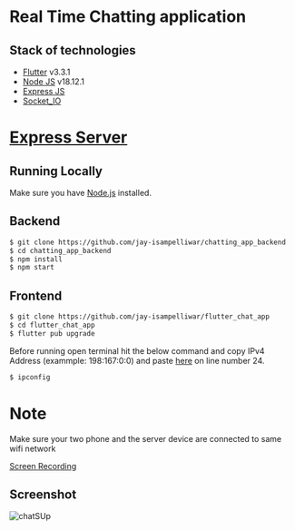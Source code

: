 # Real Time Chatting application

## Stack of technologies

* [Flutter](https://flutter.dev/)   v3.3.1
* [Node JS](https://nodejs.org/)   v18.12.1
* [Express JS](http://expressjs.com/)
* [Socket_IO](https://socket.io/)


# [Express Server](https://github.com/jay-isampelliwar/chatting_app_backend)

## Running Locally

Make sure you have [Node.js](http://nodejs.org/) installed.

## Backend

```sh
$ git clone https://github.com/jay-isampelliwar/chatting_app_backend
$ cd chatting_app_backend
$ npm install
$ npm start
```

## Frontend

```sh
$ git clone https://github.com/jay-isampelliwar/flutter_chat_app
$ cd flutter_chat_app
$ flutter pub upgrade
```
Before running open terminal hit the below command and copy  IPv4 Address (exammple: 198:167:0:0) and paste [here](https://github.com/jay-isampelliwar/flutter_chat_app/blob/main/lib/features/chat/ui/chat.dart) on line number 24.

```sh
$ ipconfig
```

# Note 
Make sure your two phone and the server device are connected to same wifi network

[Screen Recording](https://youtu.be/m9AK0LHaqYQ)

## Screenshot

![chatSUp](https://github.com/jay-isampelliwar/flutter_chat_app/assets/65752549/cd89b9f5-210f-4a72-8f9a-0354148e7af8)
